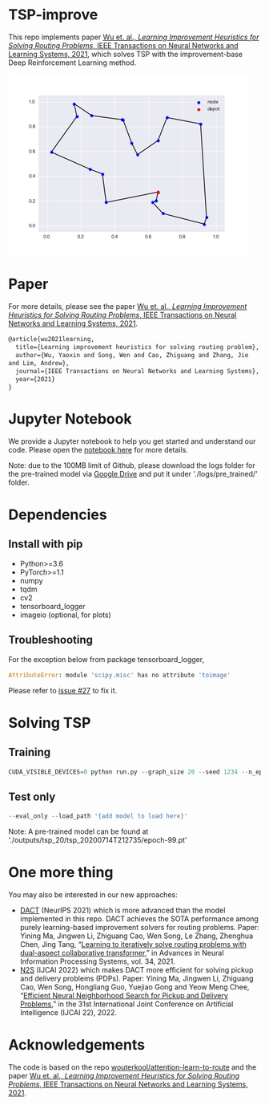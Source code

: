 # TSP-improve
This repo implements paper [Wu et. al., *Learning Improvement Heuristics for Solving Routing Problems*, IEEE Transactions on Neural Networks and Learning Systems, 2021](https://arxiv.org/abs/1912.05784v2), which solves TSP with the improvement-base Deep Reinforcement Learning method.

![tsp](./outputs/ep_gif_0.gif)

# Paper
For more details, please see the paper [Wu et. al., *Learning Improvement Heuristics for Solving Routing Problems*, IEEE Transactions on Neural Networks and Learning Systems, 2021](https://arxiv.org/abs/1912.05784v2).

```
@article{wu2021learning,
  title={Learning improvement heuristics for solving routing problem},
  author={Wu, Yaoxin and Song, Wen and Cao, Zhiguang and Zhang, Jie and Lim, Andrew},
  journal={IEEE Transactions on Neural Networks and Learning Systems},
  year={2021}
}
```

# Jupyter Notebook
We provide a Jupyter notebook to help you get started and understand our code. Please open the  [notebook here](Solving%20TSP%20with%20Improvement-base%20DRL.ipynb) for more details.

Note: due to the 100MB limit of Github, please download the logs folder for the pre-trained model via [Google Drive](https://drive.google.com/drive/folders/1IaFPXh1IzHz02LqBSRa2wqhPjQ7WksOd?usp=sharing) and put it under './logs/pre_trained/' folder.

# Dependencies
## Install with pip
* Python>=3.6
* PyTorch>=1.1
* numpy
* tqdm
* cv2
* tensorboard_logger
* imageio (optional, for plots)

## Troubleshooting
For the exception below from package tensorboard_logger,
```python
AttributeError: module 'scipy.misc' has no attribute 'toimage'
```
Please refer to [issue #27](https://github.com/TeamHG-Memex/tensorboard_logger/issues/27) to fix it.

# Solving TSP
## Training
```python
CUDA_VISIBLE_DEVICES=0 python run.py --graph_size 20 --seed 1234 --n_epochs 100 --batch_size 512 --epoch_size 5120 --val_size 1000 --eval_batch_size 1000 --val_dataset './datasets/tsp_20_10000.pkl' --no_assert --run_name training
```

## Test only
```python
--eval_only --load_path '{add model to load here}'
```
Note: A pre-trained model can be found at './outputs/tsp_20/tsp_20200714T212735/epoch-99.pt'

# One more thing
You may also be interested in our new approaches:

- [DACT](https://github.com/yining043/VRP-DACT) (NeurIPS 2021) which is more advanced than the model implemented in this repo. DACT achieves the SOTA performance among purely learning-based improvement solvers for routing problems. Paper: Yining Ma, Jingwen Li, Zhiguang Cao, Wen Song, Le Zhang, Zhenghua Chen, Jing Tang, “[Learning to iteratively solve routing problems with dual-aspect collaborative transformer](https://arxiv.org/abs/2110.02544),” in Advances in Neural Information Processing Systems, vol. 34, 2021.
- [N2S](https://github.com/yining043/PDP-N2S) (IJCAI 2022) which makes DACT more efficient for solving pickup and delivery problems (PDPs). Paper: Yining Ma, Jingwen Li, Zhiguang Cao, Wen Song, Hongliang Guo, Yuejiao Gong and Yeow Meng Chee, “[Efficient Neural Neighborhood Search for Pickup and Delivery Problems](https://arxiv.org/abs/2204.11399),” in the 31st International Joint Conference on Artificial Intelligence (IJCAI 22), 2022.

# Acknowledgements
The code is  based on the repo [wouterkool/attention-learn-to-route](https://github.com/wouterkool/attention-learn-to-route) and the paper [Wu et. al., *Learning Improvement Heuristics for Solving Routing Problems*, IEEE Transactions on Neural Networks and Learning Systems, 2021](https://arxiv.org/abs/1912.05784v2).
